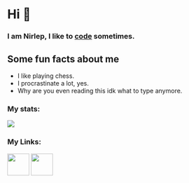 <h1> Hi 👋</h1>

<h3> I am Nirlep, I like to <a href="https://dis.gd/threads">code</a> sometimes.</h3>

<h2>Some fun facts about me</h2>
<ul>
  <li>I like playing chess.</li>
  <li>I procrastinate a lot, yes.</li>
  <li>Why are you even reading this idk what to type anymore.</li>
</ul>

<h3>My stats:</h3>

<img src="https://github-readme-stats.vercel.app/api?username=nirlep5252&&show_icons=true&title_color=ffffff&icon_color=bb2acf&text_color=7289da&bg_color=121212">

<h3>My Links:</h3>

<a href="https://discord.gg/Zj7h8Fp"><img src="https://www.freepnglogos.com/uploads/discord-logo-png/discord-logo-logodownload-download-logotipos-1.png" height="50px"></a> <a href="https://twitter.com/Nirlep_5252_"><img src="https://1000logos.net/wp-content/uploads/2017/06/Twitter-Logo.png" height="50px"></a>

